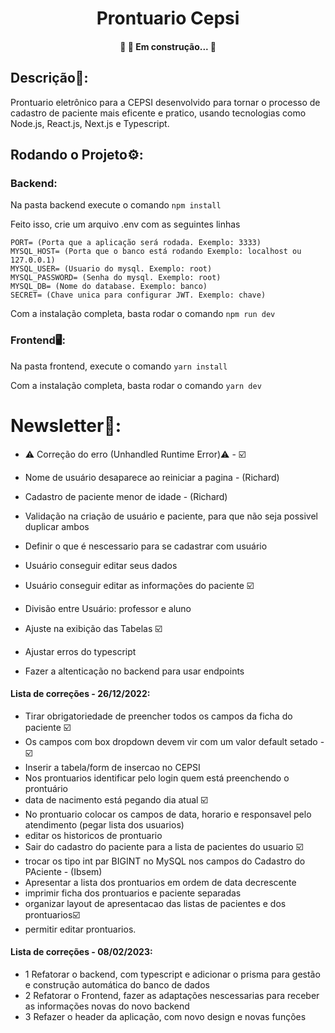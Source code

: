 <h1 align="center">Prontuario Cepsi</h1>

<h4 align="center"> 
	🚧  🚀 Em construção...  🚧
</h4>

## Descrição📘:
Prontuario eletrônico para a CEPSI desenvolvido para tornar o processo de cadastro de paciente mais eficente e pratico, usando tecnologias como Node.js, React.js, Next.js e Typescript.

## Rodando o Projeto⚙️:
### Backend:
Na pasta backend execute o comando ```` npm install ````

Feito isso, crie um arquivo .env com as seguintes linhas
````
PORT= (Porta que a aplicação será rodada. Exemplo: 3333)
MYSQL_HOST= (Porta que o banco está rodando Exemplo: localhost ou 127.0.0.1)
MYSQL_USER= (Usuario do mysql. Exemplo: root)
MYSQL_PASSWORD= (Senha do mysql. Exemplo: root)
MYSQL_DB= (Nome do database. Exemplo: banco)
SECRET= (Chave unica para configurar JWT. Exemplo: chave)
````
Com a instalação completa, basta rodar o comando ````npm run dev````

### Frontend🖥️:
Na pasta frontend, execute o comando ````yarn install````

Com a instalação completa, basta rodar o comando ````yarn dev````


# Newsletter📰:
+ ⚠ Correção do erro (Unhandled Runtime Error)⚠ - ☑️

+ Nome de usuário desaparece ao reiniciar a pagina - (Richard)
+ Cadastro de paciente menor de idade - (Richard)
+ Validação na criação de usuário e paciente, para que não seja possivel duplicar ambos
+ Definir o que é nescessario para se cadastrar com usuário
+ Usuário conseguir editar seus dados
+ Usuário conseguir editar as informações do paciente ☑️
+ Divisão entre Usuário: professor e aluno
+ Ajuste na exibição das Tabelas ☑️
+ Ajustar erros do typescript
+ Fazer a altenticação no backend para usar endpoints

#### Lista de correções - 26/12/2022:
+ Tirar obrigatoriedade de preencher todos os campos da ficha do paciente ☑️
+ Os campos com box dropdown devem vir com um valor default setado - ☑️
+ Inserir a tabela/form de insercao no CEPSI
+ Nos prontuarios identificar pelo login quem está preenchendo o prontuário
+ data de nacimento está pegando dia atual ☑️
+ No prontuario colocar os campos de data, horario e responsavel pelo atendimento (pegar lista dos usuarios)
+ editar os historicos de prontuario
+ Sair do cadastro do paciente para a lista de pacientes do usuario ☑️
+ trocar os tipo int par BIGINT no MySQL nos campos do Cadastro do PAciente - (Ibsem)
+ Apresentar a lista dos prontuarios em ordem de data decrescente
+ imprimir ficha dos prontuarios e paciente separadas
+ organizar layout de apresentacao das listas de pacientes e dos prontuarios☑️
+ permitir editar prontuarios.

#### Lista de correções - 08/02/2023:
- 1 Refatorar o backend, com typescript e adicionar o prisma para gestão e construção automática do banco de dados
- 2 Refatorar o Frontend, fazer as adaptações nescessarias para receber as informações novas do novo backend 
- 3 Refazer o header da aplicação, com novo design e novas funções
